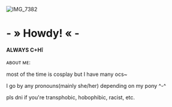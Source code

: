 ![IMG_7382](https://github.com/user-attachments/assets/1bb21fa2-730a-4f71-adaf-210dae64fbdc)
# - » Howdy! « - # 

**ALWAYS C+H❕**


ᴀʙᴏᴜᴛ ᴍᴇ:

most of the time is cosplay but I have many ocs~

I go by any pronouns(mainly she/her) depending on my pony ^-^

pls dni if you're transphobic, hobophibic, racist, etc.

<!---
Sir-Mix-A-LotEnthusiast/Sir-Mix-A-LotEnthusiast is a ✨ special ✨ repository because its `README.md` (this file) appears on your GitHub profile.
You can click the Preview link to take a look at your changes.
--->
